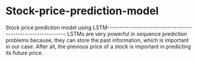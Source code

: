 # Stock-price-prediction-model
Stock price prediction model using LSTM------------------------------------------------------------
LSTMs are very powerful in sequence prediction problems because, they can store the past information, which is important in our case. After all, the previous price of a stock is important in predicting its future price.
